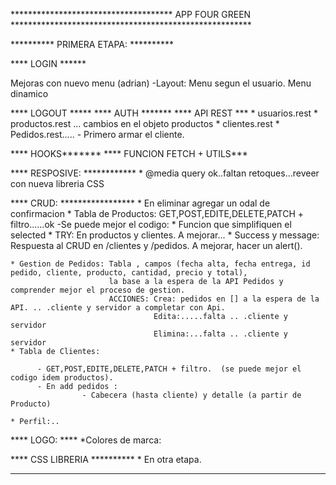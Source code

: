 
************************************* APP FOUR GREEN *******************************************************

********** PRIMERA ETAPA: **********

**** LOGIN ****** 

   Mejoras con nuevo menu (adrian)
     -Layout: Menu segun el usuario. Menu dinamico

**** LOGOUT *****
**** AUTH *******
**** API REST ***
    * usuarios.rest
	* productos.rest  ... cambios en el objeto productos 
	* clientes.rest
    * Pedidos.rest.....
       - Primero armar el cliente.
          

**** HOOKS*******
**** FUNCION FETCH + UTILS***

**** RESPOSIVE: ************
    * @media query ok..faltan retoques...reveer con nueva libreria CSS
  
**** CRUD: *****************
    * En eliminar agregar un odal de confirmacion
    * Tabla de Productos: GET,POST,EDITE,DELETE,PATCH + filtro......ok 
	   -Se puede mejor el codigo: 
	       * Funcion que simplifiquen el selected
		   * TRY: En productos y clientes. A mejorar...
           * Success y message: Respuesta al CRUD en /clientes y /pedidos. A mejorar, hacer un alert().

    * Gestion de Pedidos: Tabla , campos (fecha alta, fecha entrega, id pedido, cliente, producto, cantidad, precio y total), 
                          la base a la espera de la API Pedidos y comprender mejor el proceso de gestion.
                          ACCIONES: Crea: pedidos en [] a la espera de la API. .. .cliente y servidor a completar con Api.
                                    Edita:.....falta .. .cliente y servidor
                                    Elimina:...falta .. .cliente y servidor
    * Tabla de Clientes: 

          - GET,POST,EDITE,DELETE,PATCH + filtro.  (se puede mejor el codigo idem productos).
          - En add pedidos : 
                    - Cabecera (hasta cliente) y detalle (a partir de Producto)
                       
    * Perfil:..

**** LOGO: ****
    *Colores de marca:


**** CSS LIBRERIA **********
    * En otra etapa.


****




